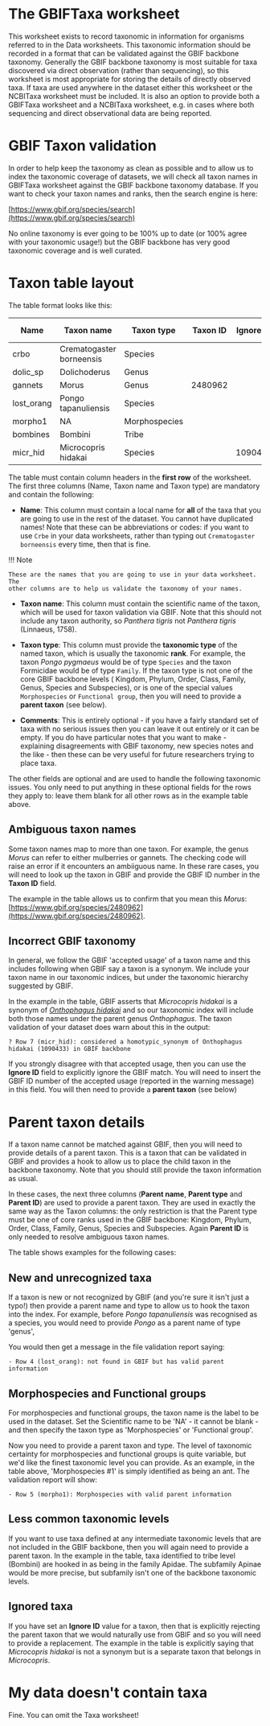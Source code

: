 # The GBIFTaxa worksheet

This worksheet exists to record taxonomic in information for organisms referred to in the Data worksheets. This taxonomic information should be recorded in a format that can be validated against the GBIF backbone taxonomy. Generally the GBIF backbone taxonomy is most suitable for taxa discovered via direct observation (rather than sequencing), so this worksheet is most appropriate for storing the details of directly observed taxa. If taxa are used anywhere in the dataset either this worksheet or the NCBITaxa worksheet must be included. It is also an option to provide both a GBIFTaxa worksheet and a NCBITaxa worksheet, e.g. in cases where both sequencing and direct observational data are being reported.

# GBIF Taxon validation

In order to help keep the taxonomy as clean as possible and to allow us to index the taxonomic
coverage of datasets, we will check all taxon names in GBIFTaxa worksheet against the GBIF backbone
taxonomy database. If you want to check your taxon names and ranks, then the search engine is
here:

[https://www.gbif.org/species/search](https://www.gbif.org/species/search)

No online taxonomy is ever going to be 100% up to date (or 100% agree with your taxonomic
usage!) but the GBIF backbone has very good taxonomic coverage and is well curated.

# Taxon table layout

The table format looks like this:

| Name | Taxon name | Taxon type | Taxon ID | Ignore ID | Parent name | Parent type | Parent ID | Comments |
|---|---|---|---|---|---|---|---|---|
| crbo | Crematogaster borneensis | Species |   |   |   |   |   |   |
| dolic_sp | Dolichoderus | Genus |   |   |   |   |   |   |
| gannets  | Morus | Genus | 2480962 |   |   |   |   |   |
| lost_orang | Pongo tapanuliensis | Species |   |   | Pongo | Genus  |   |  New species |
| morpho1 | NA | Morphospecies |   |   | Formicidae | Family |   |   |
| bombines | Bombini | Tribe |   |   | Apidae | Family |   |   |
| micr_hid | Microcopris hidakai | Species |   | 1090433 | Microcopris | Genus |   |   |

The table must contain column headers in the **first row** of the worksheet. The first three columns (Name, Taxon name and Taxon type) are mandatory and contain the following:

 * **Name**: This column must contain a local name for **all** of the taxa that you are going to use in the rest of the dataset. You cannot have duplicated names! Note that these can be abbreviations or codes: if you want to use `Crbe` in your data worksheets, rather than typing out `Crematogaster borneensis` every time, then that is fine.

!!! Note

    These are the names that you are going to use in your data worksheet. The
	other columns are to help us validate the taxonomy of your names.

 * **Taxon name**: This column must contain the scientific name of the taxon, which will be used for taxon validation via GBIF. Note that this should not include any taxon authority, so _Panthera tigris_ not _Panthera tigris_ (Linnaeus, 1758).

 * **Taxon type**: This column must provide the **taxonomic type** of the named taxon, which is usually the taxonomic **rank**. For example, the taxon _Pongo pygmaeus_ would be of type `Species` and the taxon Formicidae would be of type `Family`. If the taxon type is not one of the core GBIF backbone levels ( Kingdom, Phylum, Order, Class, Family, Genus, Species and Subspecies), or is one of the special values `Morphospecies` or `Functional group`, then you will need to provide a **parent taxon** (see below).

* **Comments**: This is entirely optional - if you have a fairly standard set of taxa with no  serious issues then you can leave it out entirely or it can be empty. If you do have particular notes that you want to make - explaining disagreements with GBIF taxonomy, new species notes and the  like - then these can be very useful for future researchers trying to place taxa.

The other fields are optional and are used to handle the following taxonomic issues. You only need to put anything in these optional fields for the rows they apply to: leave them blank for all other rows as in the example table above.

## Ambiguous taxon names

Some taxon names map to more than one taxon.  For example, the genus _Morus_ can refer to either mulberries or gannets. The checking code will raise an error if it encounters an ambiiguous name.  In these rare cases, you will need to look up the taxon in GBIF and provide the GBIF ID number in the **Taxon ID** field.

The example in the table allows us to confirm that you mean this _Morus_: [https://www.gbif.org/species/2480962](https://www.gbif.org/species/2480962).


## Incorrect GBIF taxonomy

 In general, we follow the GBIF 'accepted usage' of a taxon name and this includes following when GBIF say a taxon is a synonym. We include your taxon name in our taxonomic indices, but under the taxonomic hierarchy suggested by GBIF.  

 In the example in the table, GBIF asserts that _Microcopris hidakai_ is a synonym of [_Onthophagus hidakai_](https://www.gbif.org/species/1090433) and so our taxonomic index will include both those names under the parent genus _Onthophagus_. The taxon validation of your dataset does warn about this in the output:

    ? Row 7 (micr_hid): considered a homotypic_synonym of Onthophagus hidakai (1090433) in GBIF backbone

If you strongly disagree with that accepted usage, then you can use the **Ignore ID** field to explicitly ignore the GBIF match. You will need to insert the GBIF ID number of the accepted usage (reported in the warning message) in this field. You will then need to provide a **parent taxon** (see below)

# Parent taxon details

If a taxon name cannot be matched against GBIF,  then you will need to provide details of a parent taxon. This is a taxon that can be validated in GBIF and provides a hook to allow us to place the child taxon in the backbone taxonomy. Note that you should still provide the taxon information as usual.

In these cases, the next three columns (**Parent name**, **Parent type** and **Parent
ID**) are used to provide a parent taxon. They are used in exactly the same way
as the Taxon columns: the only restriction is that the Parent type must be one of
core ranks used in the GBIF backbone: Kingdom, Phylum, Order, Class, Family, Genus, Species and Subspecies. Again **Parent ID** is only needed to resolve ambiguous
taxon names.

The table shows examples for the following cases:

## New and unrecognized taxa

If a taxon is new or not recognized by GBIF (and you're sure it isn't just a typo!) then provide a
parent name and type to allow us to hook the taxon into the index. For example, before _Pongo
tapanuliensis_ was recognised as a species, you would need to provide _Pongo_ as a parent
name of type 'genus',

You would then get a message in the file validation report saying:

    - Row 4 (lost_orang): not found in GBIF but has valid parent information


## Morphospecies and Functional groups

For morphospecies and functional groups, the taxon name is the label to be used in the dataset.
Set the Scientific name to be 'NA' - it cannot be blank - and then specify the taxon type as
'Morphospecies' or 'Functional group'.

Now you need to provide a parent taxon and type. The level of taxonomic certainty for
morphospecies and functional groups is quite variable, but we'd like the finest taxonomic level
you can provide. As an example, in the table above, 'Morphospecies #1' is simply identified as
being an ant. The validation report will show:

    - Row 5 (morpho1): Morphospecies with valid parent information

## Less common taxonomic levels

If you want to use taxa defined at any intermediate taxonomic levels that are not included in the GBIF backbone, then you will again need to provide a parent taxon. In the example in the table, taxa identified to tribe level (Bombini) are hooked in as being in the family Apidae. The subfamily Apinae would be more precise, but subfamily isn't one of the backbone taxonomic levels.

## Ignored taxa

If you have set an **Ignore ID** value for a taxon, then that is explicitly rejecting the parent taxon that we would naturally use from GBIF and so you will need to provide a replacement. The example in the table is explicitly saying that _Microcopris hidakai_ is not a synonym but is a separate taxon that belongs in _Microcopris_.

# My data doesn't contain taxa

Fine. You can omit the Taxa worksheet!
